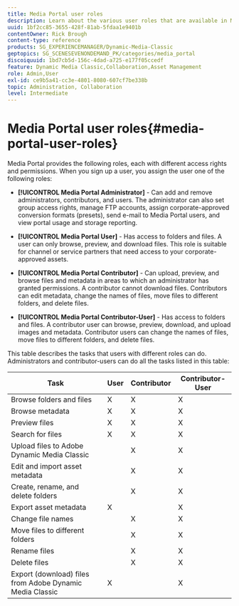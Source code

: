 ```yaml
---
title: Media Portal user roles
description: Learn about the various user roles that are available in Media Portal in Adobe Dynamic Media Classic.
uuid: 1bf2cc85-3655-428f-81ab-5fdaa1e9401b
contentOwner: Rick Brough
content-type: reference
products: SG_EXPERIENCEMANAGER/Dynamic-Media-Classic
geptopics: SG_SCENESEVENONDEMAND_PK/categories/media_portal
discoiquuid: 1bd7cb5d-156c-4dad-a725-e177f05ccedf
feature: Dynamic Media Classic,Collaboration,Asset Management
role: Admin,User
exl-id: ce9b5a41-cc3e-4801-8080-607cf7be338b
topic: Administration, Collaboration
level: Intermediate
---
```

# Media Portal user roles{#media-portal-user-roles}

Media Portal provides the following roles, each with different access rights and permissions. When you sign up a user, you assign the user one of the following roles:

* **[!UICONTROL Media Portal Administrator]** - Can add and remove administrators, contributors, and users. The administrator can also set group access rights, manage FTP accounts, assign corporate-approved conversion formats (presets), send e-mail to Media Portal users, and view portal usage and storage reporting.

* **[!UICONTROL Media Portal User]** - Has access to folders and files. A user can only browse, preview, and download files. This role is suitable for channel or service partners that need access to your corporate-approved assets.

* **[!UICONTROL Media Portal Contributor]** - Can upload, preview, and browse files and metadata in areas to which an administrator has granted permissions. A contributor cannot download files. Contributors can edit metadata, change the names of files, move files to different folders, and delete files.

* **[!UICONTROL Media Portal Contributor-User]** - Has access to folders and files. A contributor user can browse, preview, download, and upload images and metadata. Contributor users can change the names of files, move files to different folders, and delete files.

This table describes the tasks that users with different roles can do. Administrators and contributor-users can do all the tasks listed in this table:

| Task | User | Contributor | Contributor-User |
| --- | --- | --- | --- |
| Browse folders and files | X | X | X |
| Browse metadata | X | X | X |
| Preview files | X | X | X |
| Search for files | X | X | X |
| Upload files to Adobe Dynamic Media Classic | | X | X |
| Edit and import asset metadata | | X | X |
| Create, rename, and delete folders | | X | X |
| Export asset metadata | X | | X |
| Change file names | | X | X |
| Move files to different folders | | X | X |
| Rename files | | X | X |
| Delete files | | X | X |
| Export (download) files from Adobe Dynamic Media Classic | X | | X |

